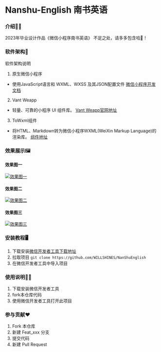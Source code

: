 # Nanshu-English 南书英语

### 介绍👩‍💻

2023年毕业设计作品《微信小程序南书英语》
不足之处，请多多包含哈🤝！

### 软件架构🚀

软件架构说明
1. 原生微信小程序
* 使用JavaScript语言和 WXML、WXSS 及其JSON配置文件 [微信小程序开发文档](https://developers.weixin.qq.com/doc/offiaccount/Getting_Started/Overview.html)
2. Vant Weapp
* 轻量、可靠的小程序 UI 组件库。 [Vant Weapp官网地址](https://vant-contrib.gitee.io/vant-weapp/#/quickstart)
3. ToWxml组件
* 将HTML、Markdown转为微信小程序WXML(WeiXin Markup Language)的渲染库。 [组件地址](https://github.com/sbfkcel/towxml)
  
### 效果展示🖼️

#### 效果图一
[![效果图一](https://s1.ax1x.com/2023/08/11/pPn48Nq.md.png)](https://imgse.com/i/pPn48Nq)

#### 效果图二
[![效果图二](https://s1.ax1x.com/2023/08/11/pPn43En.md.png)](https://imgse.com/i/pPn43En)

#### 效果图三
[![效果图三](https://s1.ax1x.com/2023/08/11/pPn4lHs.md.png)](https://imgse.com/i/pPn4lHs)

### 安装教程🖥️

1. 下载安装[微信开发者工具下载地址](https://developers.weixin.qq.com/miniprogram/dev/devtools/devtools.html)
2. 拉取项目 `git clone https://github.com/WILLSHINES/NanShuEnglish`
3. 在微信开发者工具中导入项目

### 使用说明🧑‍💻

1.  下载安装微信开发者工具
2.  fork本仓库代码
3.  使用微信开发者工具打开此项目

### 参与贡献❤️

1.  Fork 本仓库
2.  新建 Feat_xxx 分支
3.  提交代码
4.  新建 Pull Request

